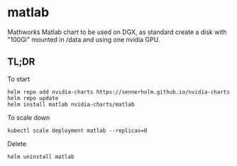 # matlab

Mathworks Matlab chart to be used on DGX, as standard create a disk with "100Gi" mounted in /data and using one nvidia GPU.

## TL;DR

To start

```console
helm repo add nvidia-charts https://sennerholm.github.io/nvidia-charts
helm repo update
helm install matlab nvidia-charts/matlab
```

To scale down
```console
kubectl scale deployment matlab --replicas=0
```

Delete
```console
helm uninstall matlab
```